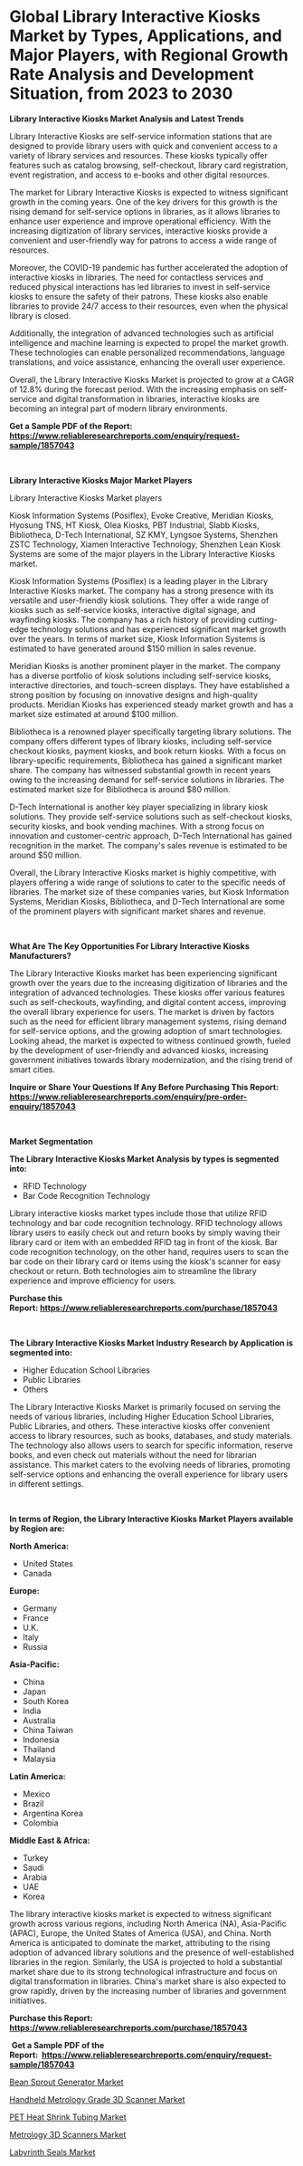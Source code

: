 <p><h1>Global Library Interactive Kiosks Market by Types, Applications, and Major Players, with Regional Growth Rate Analysis and Development Situation, from 2023 to 2030</h1></p><p><strong>Library Interactive Kiosks Market Analysis and Latest Trends</strong></p>
<p><p>Library Interactive Kiosks are self-service information stations that are designed to provide library users with quick and convenient access to a variety of library services and resources. These kiosks typically offer features such as catalog browsing, self-checkout, library card registration, event registration, and access to e-books and other digital resources.</p><p>The market for Library Interactive Kiosks is expected to witness significant growth in the coming years. One of the key drivers for this growth is the rising demand for self-service options in libraries, as it allows libraries to enhance user experience and improve operational efficiency. With the increasing digitization of library services, interactive kiosks provide a convenient and user-friendly way for patrons to access a wide range of resources.</p><p>Moreover, the COVID-19 pandemic has further accelerated the adoption of interactive kiosks in libraries. The need for contactless services and reduced physical interactions has led libraries to invest in self-service kiosks to ensure the safety of their patrons. These kiosks also enable libraries to provide 24/7 access to their resources, even when the physical library is closed.</p><p>Additionally, the integration of advanced technologies such as artificial intelligence and machine learning is expected to propel the market growth. These technologies can enable personalized recommendations, language translations, and voice assistance, enhancing the overall user experience.</p><p>Overall, the Library Interactive Kiosks Market is projected to grow at a CAGR of 12.8% during the forecast period. With the increasing emphasis on self-service and digital transformation in libraries, interactive kiosks are becoming an integral part of modern library environments.</p></p>
<p><strong>Get a Sample PDF of the Report:&nbsp; <a href="https://www.reliableresearchreports.com/enquiry/request-sample/1857043">https://www.reliableresearchreports.com/enquiry/request-sample/1857043</a></strong></p>
<p>&nbsp;</p>
<p><strong>Library Interactive Kiosks Major Market Players</strong></p>
<p><p>Library Interactive Kiosks Market players </p><p>Kiosk Information Systems (Posiflex), Evoke Creative, Meridian Kiosks, Hyosung TNS, HT Kiosk, Olea Kiosks, PBT Industrial, Slabb Kiosks, Bibliotheca, D-Tech International, SZ KMY, Lyngsoe Systems, Shenzhen ZSTC Technology, Xiamen Interactive Technology, Shenzhen Lean Kiosk Systems are some of the major players in the Library Interactive Kiosks market.</p><p>Kiosk Information Systems (Posiflex) is a leading player in the Library Interactive Kiosks market. The company has a strong presence with its versatile and user-friendly kiosk solutions. They offer a wide range of kiosks such as self-service kiosks, interactive digital signage, and wayfinding kiosks. The company has a rich history of providing cutting-edge technology solutions and has experienced significant market growth over the years. In terms of market size, Kiosk Information Systems is estimated to have generated around $150 million in sales revenue.</p><p>Meridian Kiosks is another prominent player in the market. The company has a diverse portfolio of kiosk solutions including self-service kiosks, interactive directories, and touch-screen displays. They have established a strong position by focusing on innovative designs and high-quality products. Meridian Kiosks has experienced steady market growth and has a market size estimated at around $100 million.</p><p>Bibliotheca is a renowned player specifically targeting library solutions. The company offers different types of library kiosks, including self-service checkout kiosks, payment kiosks, and book return kiosks. With a focus on library-specific requirements, Bibliotheca has gained a significant market share. The company has witnessed substantial growth in recent years owing to the increasing demand for self-service solutions in libraries. The estimated market size for Bibliotheca is around $80 million.</p><p>D-Tech International is another key player specializing in library kiosk solutions. They provide self-service solutions such as self-checkout kiosks, security kiosks, and book vending machines. With a strong focus on innovation and customer-centric approach, D-Tech International has gained recognition in the market. The company's sales revenue is estimated to be around $50 million.</p><p>Overall, the Library Interactive Kiosks market is highly competitive, with players offering a wide range of solutions to cater to the specific needs of libraries. The market size of these companies varies, but Kiosk Information Systems, Meridian Kiosks, Bibliotheca, and D-Tech International are some of the prominent players with significant market shares and revenue.</p></p>
<p>&nbsp;</p>
<p><strong>What Are The Key Opportunities For Library Interactive Kiosks Manufacturers?</strong></p>
<p><p>The Library Interactive Kiosks market has been experiencing significant growth over the years due to the increasing digitization of libraries and the integration of advanced technologies. These kiosks offer various features such as self-checkouts, wayfinding, and digital content access, improving the overall library experience for users. The market is driven by factors such as the need for efficient library management systems, rising demand for self-service options, and the growing adoption of smart technologies. Looking ahead, the market is expected to witness continued growth, fueled by the development of user-friendly and advanced kiosks, increasing government initiatives towards library modernization, and the rising trend of smart cities.</p></p>
<p><strong>Inquire or Share Your Questions If Any Before Purchasing This Report: <a href="https://www.reliableresearchreports.com/enquiry/pre-order-enquiry/1857043">https://www.reliableresearchreports.com/enquiry/pre-order-enquiry/1857043</a></strong></p>
<p>&nbsp;</p>
<p><strong>Market Segmentation</strong></p>
<p><strong>The Library Interactive Kiosks Market Analysis by types is segmented into:</strong></p>
<p><ul><li>RFID Technology</li><li>Bar Code Recognition Technology</li></ul></p>
<p><p>Library interactive kiosks market types include those that utilize RFID technology and bar code recognition technology. RFID technology allows library users to easily check out and return books by simply waving their library card or item with an embedded RFID tag in front of the kiosk. Bar code recognition technology, on the other hand, requires users to scan the bar code on their library card or items using the kiosk's scanner for easy checkout or return. Both technologies aim to streamline the library experience and improve efficiency for users.</p></p>
<p><strong>Purchase this Report:&nbsp;<a href="https://www.reliableresearchreports.com/purchase/1857043">https://www.reliableresearchreports.com/purchase/1857043</a></strong></p>
<p>&nbsp;</p>
<p><strong>The Library Interactive Kiosks Market Industry Research by Application is segmented into:</strong></p>
<p><ul><li>Higher Education School Libraries</li><li>Public Libraries</li><li>Others</li></ul></p>
<p><p>The Library Interactive Kiosks Market is primarily focused on serving the needs of various libraries, including Higher Education School Libraries, Public Libraries, and others. These interactive kiosks offer convenient access to library resources, such as books, databases, and study materials. The technology also allows users to search for specific information, reserve books, and even check out materials without the need for librarian assistance. This market caters to the evolving needs of libraries, promoting self-service options and enhancing the overall experience for library users in different settings.</p></p>
<p>&nbsp;</p>
<p><strong>In terms of Region, the Library Interactive Kiosks Market Players available by Region are:</strong></p>
<p>
    <p> <strong> North America: </strong>
        <ul>
            <li>United States</li>
            <li>Canada</li>
        </ul>
        </p> 
    <p> <strong> Europe: </strong>
        <ul>
            <li>Germany</li>
            <li>France</li>
            <li>U.K.</li>
            <li>Italy</li>
            <li>Russia</li>
        </ul>
        </p> 
    <p> <strong> Asia-Pacific: </strong>
        <ul>
            <li>China</li>
            <li>Japan</li>
            <li>South Korea</li>
            <li>India</li>
            <li>Australia</li>
            <li>China Taiwan</li>
            <li>Indonesia</li>
            <li>Thailand</li>
            <li>Malaysia</li>
        </ul>
        </p> 
    <p> <strong> Latin America: </strong>
        <ul>
            <li>Mexico</li>
            <li>Brazil</li>
            <li>Argentina Korea</li>
            <li>Colombia</li>
        </ul>
        </p> 
    <p> <strong> Middle East & Africa: </strong>
        <ul>
            <li>Turkey</li>
            <li>Saudi</li>
            <li>Arabia</li>
            <li>UAE</li>
            <li>Korea</li>
        </ul>
    </p>
    </p>
<p><p>The library interactive kiosks market is expected to witness significant growth across various regions, including North America (NA), Asia-Pacific (APAC), Europe, the United States of America (USA), and China. North America is anticipated to dominate the market, attributing to the rising adoption of advanced library solutions and the presence of well-established libraries in the region. Similarly, the USA is projected to hold a substantial market share due to its strong technological infrastructure and focus on digital transformation in libraries. China's market share is also expected to grow rapidly, driven by the increasing number of libraries and government initiatives.</p></p>
<p><strong>Purchase this Report: <a href="https://www.reliableresearchreports.com/purchase/1857043">https://www.reliableresearchreports.com/purchase/1857043</a></strong></p>
<p>&nbsp;<strong>Get a Sample PDF of the Report:&nbsp;&nbsp;<a href="https://www.reliableresearchreports.com/enquiry/request-sample/1857043">https://www.reliableresearchreports.com/enquiry/request-sample/1857043</a></strong></p>
<p><strong></strong></p>
<p><p><a href="https://medium.com/@bank.build.unity/bean-sprout-generator-market-share-evolution-and-market-growth-trends-2023-2030-18d226e4684e">Bean Sprout Generator Market</a></p><p><a href="https://github.com/castoriffic/Market-Research-Report-List-1/blob/main/handheld-metrology-grade-3d-scanner-market.md">Handheld Metrology Grade 3D Scanner Market</a></p><p><a href="https://www.linkedin.com/pulse/pet-heat-shrink-tubing-market-share-amp-new-trends-analysis-uowkc/">PET Heat Shrink Tubing Market</a></p><p><a href="https://github.com/mabutironaldo/Market-Research-Report-List-1/blob/main/metrology-3d-scanners-market.md">Metrology 3D Scanners Market</a></p><p><a href="https://medium.com/@earn.only.flood/labyrinth-seals-market-analysis-its-cagr-market-segmentation-and-global-industry-overview-2fed11773eed">Labyrinth Seals Market</a></p></p>
